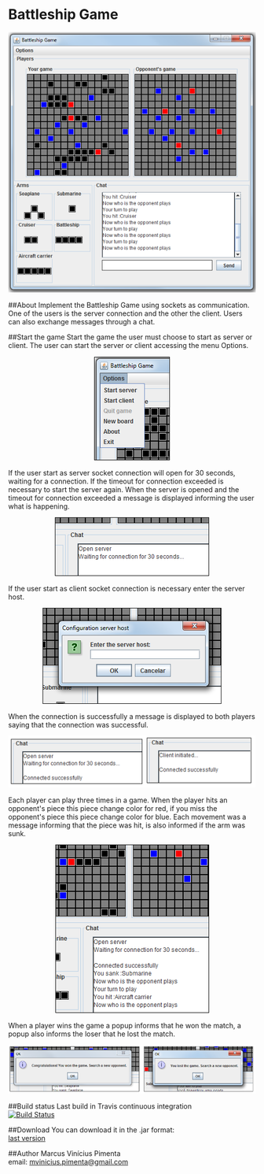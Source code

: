 Battleship Game
===============
<p align="center"> <img src="imagens/battleship_window.png"/> </p>

##About
Implement the Battleship Game using sockets as communication. One of the users is the server connection and the other the client.
Users can also exchange messages through a chat.

##Start the game
Start the game the user must choose to start as server or client. The user can start the server or client accessing the menu Options.
<p align="center"> <img src="imagens/options.png"/> </p>

If the user start as server socket connection will open for 30 seconds, waiting for a connection. If the timeout for connection exceeded 
is necessary to start the server again. When the server is opened and the timeout for connection exceeded a message is displayed 
informing the user what is happening.
<p align="center"> <img src="imagens/open_server.png"/> </p>

If the user start as client socket connection is necessary enter the server host.
<p align="center"> <img src="imagens/start_client.png"/> </p>

When the connection is successfully a message is displayed to both players saying that the connection was successful.
<p align="center"> <img src="imagens/connected_successfully.png"/> </p>

Each player can play three times in a game. When the player hits an opponent's piece this piece change color for red, if you miss the 
opponent's piece this piece change color for blue. Each movement was a message informing that the piece was hit, is also informed if 
the arm was sunk.
<p align="center"> <img src="imagens/game.png"/> </p>

When a player wins the game a popup informs that he won the match, a popup also informs the loser that he lost the match.
<p align="center"> <img src="imagens/messagens_final_game.png"/> </p>

##Build status
Last build in Travis continuous integration  
[![Build Status](https://travis-ci.org/marcuspimenta/Battleship-Game.png?branch=master)](https://travis-ci.org/marcuspimenta/Battleship-Game)

##Download
You can download it in the .jar format:  
[last version](https://raw.github.com/marcuspimenta/Battleship-Game/master/build/battleship.jar)

##Author
Marcus Vinícius Pimenta  
email: [mvinicius.pimenta@gmail.com](mailto:mvinicius.pimenta@gmail.com)
